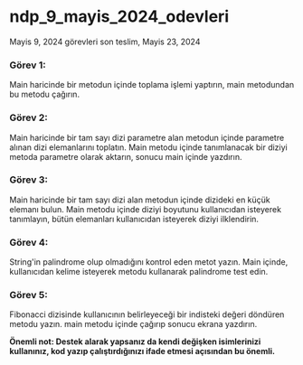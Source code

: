 # ndp_9_mayis_2024_odevleri
Mayis 9, 2024 görevleri son teslim, Mayis 23, 2024

### Görev 1:
Main haricinde bir metodun içinde toplama işlemi yaptırın, main metodundan bu metodu çağırın.

### Görev 2:
Main haricinde bir tam sayı dizi parametre alan metodun içinde parametre alınan dizi elemanlarını toplatın. Main metodu içinde tanımlanacak bir diziyi metoda parametre olarak aktarın, sonucu main içinde yazdırın.

### Görev 3:
Main haricinde bir tam sayı dizi alan metodun içinde dizideki en küçük elemanı bulun. Main metodu içinde diziyi boyutunu kullanıcıdan isteyerek tanımlayın, bütün elemanları kullanıcıdan isteyerek diziyi ilklendirin.

### Görev 4:
String'in palindrome olup olmadığını kontrol eden metot yazın. Main içinde, kullanıcıdan kelime isteyerek metodu kullanarak palindrome test edin.

### Görev 5:

Fibonacci dizisinde kullanıcının belirleyeceği bir indisteki değeri döndüren metodu yazın. main metodu içinde çağırıp sonucu ekrana yazdırın.

**Önemli not: Destek alarak yapsanız da kendi değişken isimlerinizi kullanınız, kod yazıp çalıştırdığınızı ifade etmesi açısından bu önemli.**
